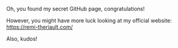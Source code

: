 Oh, you found my secret GitHub page, congratulations!

However, you might have more luck looking at my official website: https://remi-theriault.com/

Also, kudos!
